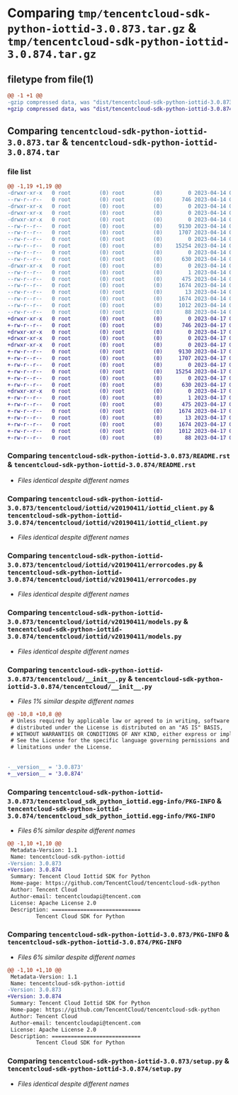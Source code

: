 # Comparing `tmp/tencentcloud-sdk-python-iottid-3.0.873.tar.gz` & `tmp/tencentcloud-sdk-python-iottid-3.0.874.tar.gz`

## filetype from file(1)

```diff
@@ -1 +1 @@
-gzip compressed data, was "dist/tencentcloud-sdk-python-iottid-3.0.873.tar", last modified: Fri Apr 14 00:39:57 2023, max compression
+gzip compressed data, was "dist/tencentcloud-sdk-python-iottid-3.0.874.tar", last modified: Mon Apr 17 00:32:46 2023, max compression
```

## Comparing `tencentcloud-sdk-python-iottid-3.0.873.tar` & `tencentcloud-sdk-python-iottid-3.0.874.tar`

### file list

```diff
@@ -1,19 +1,19 @@
-drwxr-xr-x   0 root         (0) root         (0)        0 2023-04-14 00:39:57.000000 tencentcloud-sdk-python-iottid-3.0.873/
--rw-r--r--   0 root         (0) root         (0)      746 2023-04-14 00:39:57.000000 tencentcloud-sdk-python-iottid-3.0.873/README.rst
-drwxr-xr-x   0 root         (0) root         (0)        0 2023-04-14 00:39:57.000000 tencentcloud-sdk-python-iottid-3.0.873/tencentcloud/
-drwxr-xr-x   0 root         (0) root         (0)        0 2023-04-14 00:39:57.000000 tencentcloud-sdk-python-iottid-3.0.873/tencentcloud/iottid/
-drwxr-xr-x   0 root         (0) root         (0)        0 2023-04-14 00:39:57.000000 tencentcloud-sdk-python-iottid-3.0.873/tencentcloud/iottid/v20190411/
--rw-r--r--   0 root         (0) root         (0)     9130 2023-04-14 00:39:57.000000 tencentcloud-sdk-python-iottid-3.0.873/tencentcloud/iottid/v20190411/iottid_client.py
--rw-r--r--   0 root         (0) root         (0)     1707 2023-04-14 00:39:57.000000 tencentcloud-sdk-python-iottid-3.0.873/tencentcloud/iottid/v20190411/errorcodes.py
--rw-r--r--   0 root         (0) root         (0)        0 2023-04-14 00:39:57.000000 tencentcloud-sdk-python-iottid-3.0.873/tencentcloud/iottid/v20190411/__init__.py
--rw-r--r--   0 root         (0) root         (0)    15254 2023-04-14 00:39:57.000000 tencentcloud-sdk-python-iottid-3.0.873/tencentcloud/iottid/v20190411/models.py
--rw-r--r--   0 root         (0) root         (0)        0 2023-04-14 00:39:57.000000 tencentcloud-sdk-python-iottid-3.0.873/tencentcloud/iottid/__init__.py
--rw-r--r--   0 root         (0) root         (0)      630 2023-04-14 00:39:57.000000 tencentcloud-sdk-python-iottid-3.0.873/tencentcloud/__init__.py
-drwxr-xr-x   0 root         (0) root         (0)        0 2023-04-14 00:39:57.000000 tencentcloud-sdk-python-iottid-3.0.873/tencentcloud_sdk_python_iottid.egg-info/
--rw-r--r--   0 root         (0) root         (0)        1 2023-04-14 00:39:57.000000 tencentcloud-sdk-python-iottid-3.0.873/tencentcloud_sdk_python_iottid.egg-info/dependency_links.txt
--rw-r--r--   0 root         (0) root         (0)      475 2023-04-14 00:39:57.000000 tencentcloud-sdk-python-iottid-3.0.873/tencentcloud_sdk_python_iottid.egg-info/SOURCES.txt
--rw-r--r--   0 root         (0) root         (0)     1674 2023-04-14 00:39:57.000000 tencentcloud-sdk-python-iottid-3.0.873/tencentcloud_sdk_python_iottid.egg-info/PKG-INFO
--rw-r--r--   0 root         (0) root         (0)       13 2023-04-14 00:39:57.000000 tencentcloud-sdk-python-iottid-3.0.873/tencentcloud_sdk_python_iottid.egg-info/top_level.txt
--rw-r--r--   0 root         (0) root         (0)     1674 2023-04-14 00:39:57.000000 tencentcloud-sdk-python-iottid-3.0.873/PKG-INFO
--rw-r--r--   0 root         (0) root         (0)     1012 2023-04-14 00:39:57.000000 tencentcloud-sdk-python-iottid-3.0.873/setup.py
--rw-r--r--   0 root         (0) root         (0)       88 2023-04-14 00:39:57.000000 tencentcloud-sdk-python-iottid-3.0.873/setup.cfg
+drwxr-xr-x   0 root         (0) root         (0)        0 2023-04-17 00:32:46.000000 tencentcloud-sdk-python-iottid-3.0.874/
+-rw-r--r--   0 root         (0) root         (0)      746 2023-04-17 00:32:46.000000 tencentcloud-sdk-python-iottid-3.0.874/README.rst
+drwxr-xr-x   0 root         (0) root         (0)        0 2023-04-17 00:32:46.000000 tencentcloud-sdk-python-iottid-3.0.874/tencentcloud/
+drwxr-xr-x   0 root         (0) root         (0)        0 2023-04-17 00:32:46.000000 tencentcloud-sdk-python-iottid-3.0.874/tencentcloud/iottid/
+drwxr-xr-x   0 root         (0) root         (0)        0 2023-04-17 00:32:46.000000 tencentcloud-sdk-python-iottid-3.0.874/tencentcloud/iottid/v20190411/
+-rw-r--r--   0 root         (0) root         (0)     9130 2023-04-17 00:32:46.000000 tencentcloud-sdk-python-iottid-3.0.874/tencentcloud/iottid/v20190411/iottid_client.py
+-rw-r--r--   0 root         (0) root         (0)     1707 2023-04-17 00:32:46.000000 tencentcloud-sdk-python-iottid-3.0.874/tencentcloud/iottid/v20190411/errorcodes.py
+-rw-r--r--   0 root         (0) root         (0)        0 2023-04-17 00:32:46.000000 tencentcloud-sdk-python-iottid-3.0.874/tencentcloud/iottid/v20190411/__init__.py
+-rw-r--r--   0 root         (0) root         (0)    15254 2023-04-17 00:32:46.000000 tencentcloud-sdk-python-iottid-3.0.874/tencentcloud/iottid/v20190411/models.py
+-rw-r--r--   0 root         (0) root         (0)        0 2023-04-17 00:32:46.000000 tencentcloud-sdk-python-iottid-3.0.874/tencentcloud/iottid/__init__.py
+-rw-r--r--   0 root         (0) root         (0)      630 2023-04-17 00:32:46.000000 tencentcloud-sdk-python-iottid-3.0.874/tencentcloud/__init__.py
+drwxr-xr-x   0 root         (0) root         (0)        0 2023-04-17 00:32:46.000000 tencentcloud-sdk-python-iottid-3.0.874/tencentcloud_sdk_python_iottid.egg-info/
+-rw-r--r--   0 root         (0) root         (0)        1 2023-04-17 00:32:46.000000 tencentcloud-sdk-python-iottid-3.0.874/tencentcloud_sdk_python_iottid.egg-info/dependency_links.txt
+-rw-r--r--   0 root         (0) root         (0)      475 2023-04-17 00:32:46.000000 tencentcloud-sdk-python-iottid-3.0.874/tencentcloud_sdk_python_iottid.egg-info/SOURCES.txt
+-rw-r--r--   0 root         (0) root         (0)     1674 2023-04-17 00:32:46.000000 tencentcloud-sdk-python-iottid-3.0.874/tencentcloud_sdk_python_iottid.egg-info/PKG-INFO
+-rw-r--r--   0 root         (0) root         (0)       13 2023-04-17 00:32:46.000000 tencentcloud-sdk-python-iottid-3.0.874/tencentcloud_sdk_python_iottid.egg-info/top_level.txt
+-rw-r--r--   0 root         (0) root         (0)     1674 2023-04-17 00:32:46.000000 tencentcloud-sdk-python-iottid-3.0.874/PKG-INFO
+-rw-r--r--   0 root         (0) root         (0)     1012 2023-04-17 00:32:46.000000 tencentcloud-sdk-python-iottid-3.0.874/setup.py
+-rw-r--r--   0 root         (0) root         (0)       88 2023-04-17 00:32:46.000000 tencentcloud-sdk-python-iottid-3.0.874/setup.cfg
```

### Comparing `tencentcloud-sdk-python-iottid-3.0.873/README.rst` & `tencentcloud-sdk-python-iottid-3.0.874/README.rst`

 * *Files identical despite different names*

### Comparing `tencentcloud-sdk-python-iottid-3.0.873/tencentcloud/iottid/v20190411/iottid_client.py` & `tencentcloud-sdk-python-iottid-3.0.874/tencentcloud/iottid/v20190411/iottid_client.py`

 * *Files identical despite different names*

### Comparing `tencentcloud-sdk-python-iottid-3.0.873/tencentcloud/iottid/v20190411/errorcodes.py` & `tencentcloud-sdk-python-iottid-3.0.874/tencentcloud/iottid/v20190411/errorcodes.py`

 * *Files identical despite different names*

### Comparing `tencentcloud-sdk-python-iottid-3.0.873/tencentcloud/iottid/v20190411/models.py` & `tencentcloud-sdk-python-iottid-3.0.874/tencentcloud/iottid/v20190411/models.py`

 * *Files identical despite different names*

### Comparing `tencentcloud-sdk-python-iottid-3.0.873/tencentcloud/__init__.py` & `tencentcloud-sdk-python-iottid-3.0.874/tencentcloud/__init__.py`

 * *Files 1% similar despite different names*

```diff
@@ -10,8 +10,8 @@
 # Unless required by applicable law or agreed to in writing, software
 # distributed under the License is distributed on an "AS IS" BASIS,
 # WITHOUT WARRANTIES OR CONDITIONS OF ANY KIND, either express or implied.
 # See the License for the specific language governing permissions and
 # limitations under the License.
 
 
-__version__ = '3.0.873'
+__version__ = '3.0.874'
```

### Comparing `tencentcloud-sdk-python-iottid-3.0.873/tencentcloud_sdk_python_iottid.egg-info/PKG-INFO` & `tencentcloud-sdk-python-iottid-3.0.874/tencentcloud_sdk_python_iottid.egg-info/PKG-INFO`

 * *Files 6% similar despite different names*

```diff
@@ -1,10 +1,10 @@
 Metadata-Version: 1.1
 Name: tencentcloud-sdk-python-iottid
-Version: 3.0.873
+Version: 3.0.874
 Summary: Tencent Cloud Iottid SDK for Python
 Home-page: https://github.com/TencentCloud/tencentcloud-sdk-python
 Author: Tencent Cloud
 Author-email: tencentcloudapi@tencent.com
 License: Apache License 2.0
 Description: ============================
         Tencent Cloud SDK for Python
```

### Comparing `tencentcloud-sdk-python-iottid-3.0.873/PKG-INFO` & `tencentcloud-sdk-python-iottid-3.0.874/PKG-INFO`

 * *Files 6% similar despite different names*

```diff
@@ -1,10 +1,10 @@
 Metadata-Version: 1.1
 Name: tencentcloud-sdk-python-iottid
-Version: 3.0.873
+Version: 3.0.874
 Summary: Tencent Cloud Iottid SDK for Python
 Home-page: https://github.com/TencentCloud/tencentcloud-sdk-python
 Author: Tencent Cloud
 Author-email: tencentcloudapi@tencent.com
 License: Apache License 2.0
 Description: ============================
         Tencent Cloud SDK for Python
```

### Comparing `tencentcloud-sdk-python-iottid-3.0.873/setup.py` & `tencentcloud-sdk-python-iottid-3.0.874/setup.py`

 * *Files identical despite different names*

